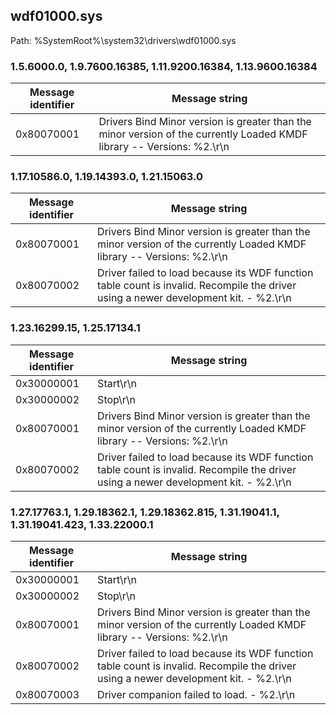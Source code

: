 ## wdf01000.sys

Path: %SystemRoot%\system32\drivers\wdf01000.sys

### 1.5.6000.0, 1.9.7600.16385, 1.11.9200.16384, 1.13.9600.16384

Message identifier | Message string
--- | ---
0x80070001 | Drivers Bind Minor version is greater than the minor version of the currently Loaded KMDF library -- Versions: %2.\r\n

### 1.17.10586.0, 1.19.14393.0, 1.21.15063.0

Message identifier | Message string
--- | ---
0x80070001 | Drivers Bind Minor version is greater than the minor version of the currently Loaded KMDF library -- Versions: %2.\r\n
0x80070002 | Driver failed to load because its WDF function table count is invalid. Recompile the driver using a newer development kit. - %2.\r\n

### 1.23.16299.15, 1.25.17134.1

Message identifier | Message string
--- | ---
0x30000001 | Start\r\n
0x30000002 | Stop\r\n
0x80070001 | Drivers Bind Minor version is greater than the minor version of the currently Loaded KMDF library -- Versions: %2.\r\n
0x80070002 | Driver failed to load because its WDF function table count is invalid. Recompile the driver using a newer development kit. - %2.\r\n

### 1.27.17763.1, 1.29.18362.1, 1.29.18362.815, 1.31.19041.1, 1.31.19041.423, 1.33.22000.1

Message identifier | Message string
--- | ---
0x30000001 | Start\r\n
0x30000002 | Stop\r\n
0x80070001 | Drivers Bind Minor version is greater than the minor version of the currently Loaded KMDF library -- Versions: %2.\r\n
0x80070002 | Driver failed to load because its WDF function table count is invalid. Recompile the driver using a newer development kit. - %2.\r\n
0x80070003 | Driver companion failed to load. - %2.\r\n
